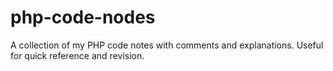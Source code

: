 # php-code-nodes
A collection of my PHP code notes with comments and explanations. Useful for quick reference and revision.
